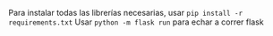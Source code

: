Para instalar todas las librerías necesarias, usar `pip install -r requirements.txt`
Usar `python -m flask run` para echar a correr flask
